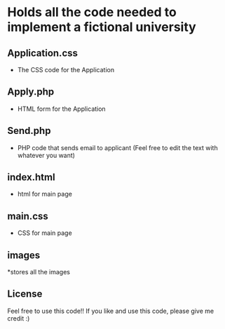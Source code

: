 
# Holds all the code needed to implement a fictional university



## Application.css

* The CSS code for the Application

## Apply.php
* HTML form for the Application

## Send.php
* PHP code that sends email to applicant (Feel free to edit the text with whatever you want)

## index.html
* html for main page

## main.css
* CSS for main page

## images

*stores all the images


## License

Feel free to use this code!! If you like and use this code, please give me credit :)



